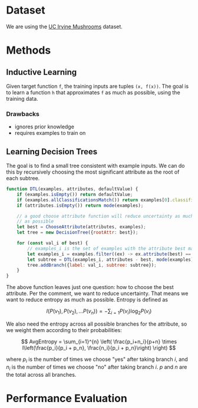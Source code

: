 # Dataset

We are using the [UC Irvine Mushrooms](https://archive.ics.uci.edu/ml/datasets/mushroom) dataset.

# Methods

## Inductive Learning

Given target function `f`, the training inputs are tuples `(x, f(x))`. The goal is to learn a function `h` that approximates `f` as much as possible, using the training data.

### Drawbacks

- ignores prior knowledge
- requires examples to train on

## Learning Decision Trees

The goal is to find a small tree consistent with example inputs. We can do this by recursively choosing the most significant attribute as the root of each subtree.

```js
function DTL(examples, attributes, defaultValue) {
    if (examples.isEmpty()) return defaultValue;
    if (examples.allClassificationsMatch()) return examples[0].classification;
    if (attributes.isEmpty()) return mode(examples);

    // a good choose attribute function will reduce uncertainty as much
    // as possible
    let best = ChooseAttribute(attributes, examples);
    let tree = new DecisionTree({rootAttr: best});

    for (const val_i of best) {
        // examples_i is the set of examples with the attribute best matching val_i
        let examples_i = examples.filter((ex) -> ex.attribute(best) == val_i);
        let subtree = DTL(examples_i, attributes - best, mode(examples));
        tree.addBranch({label: val_i, subtree: subtree});
    }
}
```

The above function leaves just one question: how to choose the best attribute. Per the comment, we want to reduce uncertainty. That means we want to reduce entropy as much as possible. Entropy is defined as

$$
    I(P(v_1), P(v_2), ... P(v_n)) = -\sum_{i=1} P(v_i) \log_2 P(v_i)
$$

We also need the entropy across all possible branches for the attribute, so we weight them according to their probabilities:

$$
    AvgEntropy =
    \sum_{i=1}^{n} \left(
        \frac{p_i+n_i}{p+n} \times I\left(\frac{p_i}{p_i + p_n}, \frac{n_i}{p_i + p_n}\right)
    \right)
$$

where $p_i$ is the number of times we choose "yes" after taking branch $i$, and $n_i$ is the number of times we choose "no" after taking branch $i$. $p$ and $n$ are the total across all branches.

# Performance Evaluation
